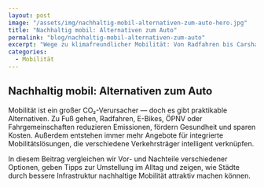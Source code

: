 ```yaml
---
layout: post
image: "/assets/img/nachhaltig-mobil-alternativen-zum-auto-hero.jpg"
title: "Nachhaltig mobil: Alternativen zum Auto"
permalink: "blog/nachhaltig-mobil-alternativen-zum-auto"
excerpt: "Wege zu klimafreundlicher Mobilität: Von Radfahren bis Carsharing — praktische Tipps für den Umstieg vom Auto."
categories: 
  - Mobilität
---
```


## Nachhaltig mobil: Alternativen zum Auto

Mobilität ist ein großer CO₂-Verursacher — doch es gibt praktikable Alternativen. Zu Fuß gehen, Radfahren, E-Bikes, ÖPNV oder Fahrgemeinschaften reduzieren Emissionen, fördern Gesundheit und sparen Kosten. Außerdem entstehen immer mehr Angebote für integrierte Mobilitätslösungen, die verschiedene Verkehrsträger intelligent verknüpfen.  

In diesem Beitrag vergleichen wir Vor- und Nachteile verschiedener Optionen, geben Tipps zur Umstellung im Alltag und zeigen, wie Städte durch bessere Infrastruktur nachhaltige Mobilität attraktiv machen können.
